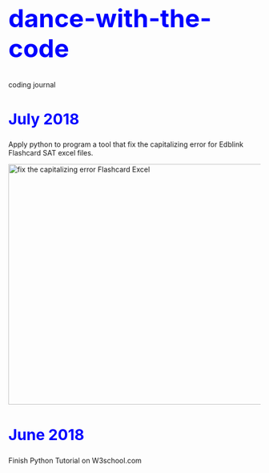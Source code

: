 <h1 style="font-size:50px;color:blue;">dance-with-the-code</h1>
coding journal

<h2 style="font-size:30px;color:blue">July 2018</h2>
<p>Apply python to program a tool that fix the capitalizing error for Edblink Flashcard SAT excel files.</p>
<img src="https://drive.google.com/file/d/1o4i9ETsXeVYd60vQSHunYJMfWpJ0lKcK/preview" alt="fix the capitalizing error Flashcard Excel" width="640" height="480">

<h2 style="font-size:30px;color:blue">June 2018</h2>
<p>Finish Python Tutorial on W3school.com</p>

